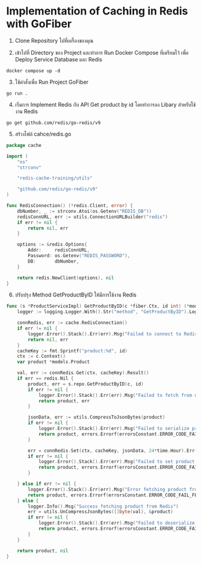 
# Implementation of Caching in Redis with GoFiber 

1. Clone Repository ไปที่เครื่องของคุณ

2. เข้าไปที่ Directory ของ Project และทำการ Run Docker Compose ที่เตรียมไว้ เพื่อ Deploy Service Database และ Redis
```shell
docker compose up -d
```

3. ใช้คำสั่งเพื่อ Run Project GoFiber
```shell
go run .
```

4. เริ่มการ Implement Redis กับ API Get product by id โดยทำการลง Libary สำหรับใช้งาน Redis
```shell
go get github.com/redis/go-redis/v9
```

5. สร้างไฟล์ cahce/redis.go
```go
package cache

import (
	"os"
	"strconv"

	"redis-cache-training/utils"

	"github.com/redis/go-redis/v9"
)

func RedisConnection() (*redis.Client, error) {
	dbNumber, _ := strconv.Atoi(os.Getenv("REDIS_DB"))
	redisConnURL, err := utils.ConnectionURLBuilder("redis")
	if err != nil {
		return nil, err
	}

	options := &redis.Options{
		Addr:     redisConnURL,
		Password: os.Getenv("REDIS_PASSWORD"),
		DB:       dbNumber,
	}

	return redis.NewClient(options), nil
}
```

6. ปรับปรุง Method GetProductByID ให้มีการใช้งาน Redis
```go
func (s *ProductServiceImpl) GetProductByID(c *fiber.Ctx, id int) (*models.Product, error) {
	logger := logging.Logger.With().Str("method", "GetProductByID").Logger()

	connRedis, err := cache.RedisConnection()
	if err != nil {
		logger.Error().Stack().Err(err).Msg("Failed to connect to Redis")
		return nil, err
	}
	cacheKey := fmt.Sprintf("product:%d", id)
	ctx := c.Context()
	var product *models.Product

	val, err := connRedis.Get(ctx, cacheKey).Result()
	if err == redis.Nil {
		product, err = s.repo.GetProductByID(c, id)
		if err != nil {
			logger.Error().Stack().Err(err).Msg("Failed to fetch from database")
			return product, err
		}

		jsonData, err := utils.CompressToJsonBytes(product)
		if err != nil {
			logger.Error().Stack().Err(err).Msg("Failed to serialize product to JSON")
			return product, errors.Errorf(errorsConstant.ERROR_CODE_FAIL_COMPRESS_JSON)
		}

		err = connRedis.Set(ctx, cacheKey, jsonData, 24*time.Hour).Err()
		if err != nil {
			logger.Error().Stack().Err(err).Msg("Failed to set product data in Redis")
			return product, errors.Errorf(errorsConstant.ERROR_CODE_FAIL_SET_DATA_REDIS)
		}

	} else if err != nil {
		logger.Error().Stack().Err(err).Msg("Error fetching product from Redis")
		return product, errors.Errorf(errorsConstant.ERROR_CODE_FAIL_FETCH_REDIS)
	} else {
		logger.Info().Msg("Success fetching product from Redis")
		err = utils.UnCompressJsonBytes([]byte(val), &product)
		if err != nil {
			logger.Error().Stack().Err(err).Msg("Failed to deserialize product from JSON")
			return product, errors.Errorf(errorsConstant.ERROR_CODE_FAIL_UNCOMPRESS_JSON)
		}
	}

	return product, nil
}
```
